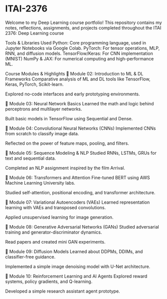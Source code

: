 # ITAI-2376

Welcome to my Deep Learning course portfolio! This repository contains my notes, reflections, assignments, and projects completed throughout the ITAI 2376: Deep Learning course








Tools & Libraries Used
Python: Core programming language, used in Jupyter Notebooks via Google Colab.
PyTorch: For tensor operations, MLP, RNN, and diffusion models.
TensorFlow/Keras: For CNN implementation (MNIST)
NumPy & JAX: For numerical computing and high-performance ML.


Course Modules & Highlights
🔹 Module 02: Introduction to ML & DL Frameworks
Comparative analysis of ML and DL tools like TensorFlow, Keras, PyTorch, Scikit-learn.

Explored no-code interfaces and early prototyping environments.

🔹 Module 03: Neural Network Basics
Learned the math and logic behind perceptrons and multilayer networks.

Built basic models in TensorFlow using Sequential and Dense.

🔹 Module 04: Convolutional Neural Networks (CNNs)
Implemented CNNs from scratch to classify image data.

Reflected on the power of feature maps, pooling, and filters.

🔹 Module 05: Sequence Modeling & NLP
Studied RNNs, LSTMs, GRUs for text and sequential data.

Completed an NLP assignment inspired by the film Arrival.

🔹 Module 06: Transformers and Attention
Fine-tuned BERT using AWS Machine Learning University labs.

Studied self-attention, positional encoding, and transformer architecture.

🔹 Module 07: Variational Autoencoders (VAEs)
Learned representation learning with VAEs and transposed convolutions.

Applied unsupervised learning for image generation.

🔹 Module 08: Generative Adversarial Networks (GANs)
Studied adversarial training and generator-discriminator dynamics.

Read papers and created mini GAN experiments.

🔹 Module 09: Diffusion Models
Learned about DDPMs, DDIMs, and classifier-free guidance.

Implemented a simple image denoising model with U-Net architecture.

🔹 Module 10: Reinforcement Learning and AI Agents
Explored reward systems, policy gradients, and Q-learning.

Developed a simple research assistant agent prototype.
